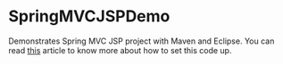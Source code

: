 # SpringMVCJSPDemo
Demonstrates Spring MVC JSP project with Maven and Eclipse. You can read [this](https://learnjava.co.in/how-to-create-helloworld-spring-mvc-web-application-using-maven-and-eclipse/) article to know more about how to set this code up.

